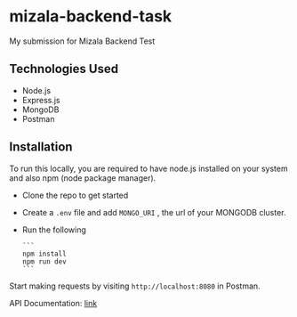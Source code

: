 # mizala-backend-task

My submission for Mizala Backend Test

## Technologies Used
- Node.js 
- Express.js
- MongoDB
- Postman

## Installation 

To run this locally, you are required to have node.js installed on your system and also npm (node package manager).


- Clone the repo to get started
- Create a `.env` file and add `MONGO_URI` , the url of your MONGODB cluster.
- Run the following

      ```
      npm install 
      npm run dev 
      ```

Start making requests by visiting `http://localhost:8080` in Postman.

API Documentation: [link](https://documenter.getpostman.com/view/17179393/2s7YfLfaNj#117ccabd-7d53-471e-8f48-f7781c76f160)
